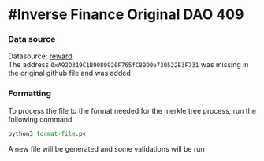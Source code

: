 # #Inverse Finance Original DAO 409 

### Data source

Datasource: [reward](https://raw.githubusercontent.com/InverseFinance/witch-hunt/main/reward.csv) \
The address `0xA92D319C1B9080920F765fC89D0e730522E3F731` was missing in the original github file and was added

### Formatting
To process the file to the format needed for the merkle tree process, run the following command:
```py
python3 format-file.py
```

A new file will be generated and some validations will be run

